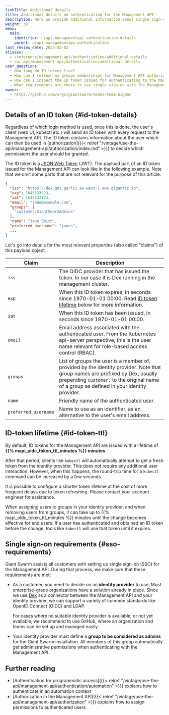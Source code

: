 ```yaml
---
linkTitle: Additional details
title: Additional details on authentication for the Management API
description: Here we provide additional information about single sign-on with the Management API.
weight: 30
menu:
  main:
    identifier: uiapi-managementapi-authentication-details
    parent: uiapi-managementapi-authentication
last_review_date: 2023-05-02
aliases:
  - /reference/management-api/authentication/additional-details
  - /ui-api/management-api/authentication/additional-details
user_questions:
  - How long do ID tokens live?
  - How can I refresh my groups memberships for Management API authorization?
  - How can I inspect the ID token issued for authenticating to the Management API?
  - What requirements are there to use single sign-on with the Management API?
owner:
  - https://github.com/orgs/giantswarm/teams/team-bigmac
---
```


## Details of an ID token {#id-token-details}

Regardless of which login method is used, once this is done, the user's client (web UI, kubectl etc.) will send an ID token with every request to the Management API. The ID token contains information about the user which can then be used in [authorization]({{< relref "/vintage/use-the-api/management-api/authorization/index.md" >}}) to decide which permissions the user should be granted.

The ID token is a [JSON Web Token](https://datatracker.ietf.org/doc/html/rfc7519) (JWT). The payload part of an ID token issued for the Management API can look like in the following example. Note that we omit some parts that are not relevant for the purpose of this article.

```json
{
  "iss": "https://dex.g8s.garlic.eu-west-1.aws.gigantic.io",
  "exp": 1645533923,
  "iat": 1645532123,
  "email": "jane@example.com",
  "groups": [
    "customer:GiantSwarmAdmins"
  ],
  "name": "Jane Smith",
  "preferred_username": "janes",
  ...
}
```

Let's go into details for the most relevant properties (also called "claims") of this payload object.

| Claim | Description |
|-|-|
| `iss` | The OIDC provider that has issued the token. In our case it is Dex running in the management cluster.|
| `exp` | When this ID token expires, in seconds since 1970-01-01 00:00. Read [ID token lifetime](##id-token-ttl) below for more information. |
| `iat` | When this ID token has been issued, in seconds since 1970-01-01 00:00. |
| `email` | Email address associated with the authenticated user. From the Kubernetes api-server perspective, this is the user name relevant for role-based access control (RBAC). |
| `groups` | List of groups the user is a member of, provided by the identity provider. Note that group names are prefixed by Dex, usually prepending `customer:` to the original name of a group as defined in your identity provider. |
| `name` | Friendly name of the authenticated user. |
| `preferred_username` | Name to use as an identifier, as an alternative to the user's email address. |

## ID-token lifetime {#id-token-ttl}

By default, ID tokens for the Management API are issued with a lifetime of **{{% mapi_oidc_token_ttl_minutes %}} minutes**.

After that period, clients like `kubectl` will automatically attempt to get a fresh token from the identity provider. This does not require any additional user interaction. However, when this happens, the round-trip time for a `kubectl` command can be increased by a few seconds.

It is possible to configure a shorter token lifetime at the cost of more frequent delays due to token refreshing. Please contact your account engineer for assistance.

When assigning users to groups in your identity provider, and when removing users from groups, it can take up to {{% mapi_oidc_token_ttl_minutes %}} minutes until the change becomes effective for end users. If a user has authenticated and obtained an ID token before the change, tools like `kubectl` will use that token until it expires.

## Single sign-on requirements {#sso-requirements}

Giant Swarm assists all customers with setting up single sign-on (SSO) for the Management API. During that process, we make sure that these requirements are met:

- As a customer, you need to decide on an **identity provider** to use. Most enterprise-grade organizations have a solution already in place. Since we use [Dex](https://github.com/dexidp/dex) as a connector between the Management API and your identity provider, we can support a variety of common standards like OpenID Connect (OIDC) and LDAP.

    For cases where no suitable identity provider is available, or not yet available, we recommend to use GitHub, where an organization and teams can be set up and managed easily.

- Your identity provider must define a **group to be considered as admins** for the Giant Swarm installation. All members of this group automatically get administrative permissions when authenticating with the Management API.

## Further reading

- [Authentication for programmatic access]({{< relref "/vintage/use-the-api/management-api/authentication/automation" >}}) explains how to authenticate in an automation context
- [Authorization in the Management API]({{< relref "/vintage/use-the-api/management-api/authorization" >}}) explains how to assign permissions to authenticated users
